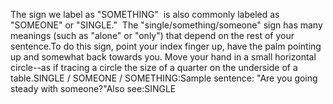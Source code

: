 The sign we label as "SOMETHING"  is also commonly labeled as "SOMEONE" 
	or "SINGLE."  The "single/something/someone" sign has many 
	meanings (such as "alone" or "only") that depend on the rest of your 
	sentence.To do this sign, point your index finger up, have the palm pointing up and 
	somewhat back towards you. Move your hand in a small horizontal circle--as 
	if tracing a circle the size of a quarter on the underside of a table.SINGLE / SOMEONE / SOMETHING:Sample sentence: "Are you going steady with someone?"Also see:SINGLE